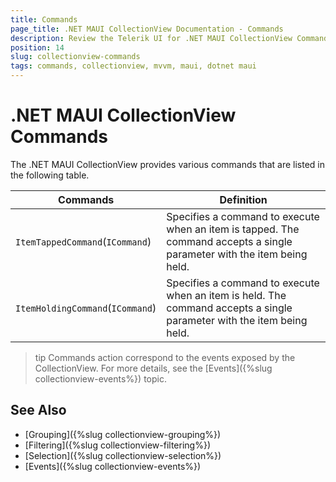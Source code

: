 ```yaml
---
title: Commands
page_title: .NET MAUI CollectionView Documentation - Commands
description: Review the Telerik UI for .NET MAUI CollectionView Commands for operations like item tap and item holding.
position: 14
slug: collectionview-commands
tags: commands, collectionview, mvvm, maui, dotnet maui
---
```


# .NET MAUI CollectionView Commands

The .NET MAUI CollectionView provides various commands that are listed in the following table.

| Commands | Definition |
| -------- | ---------- |
| `ItemTappedCommand`(`ICommand`) | Specifies a command to execute when an item is tapped. The command accepts a single parameter with the item being held. |
| `ItemHoldingCommand`(`ICommand`) | Specifies a command to execute when an item is held. The command accepts a single parameter with the item being held. |

>tip Commands action correspond to the events exposed by the CollectionView. For more details, see the [Events]({%slug collectionview-events%}) topic.

## See Also

- [Grouping]({%slug collectionview-grouping%})
- [Filtering]({%slug collectionview-filtering%})
- [Selection]({%slug collectionview-selection%})
- [Events]({%slug collectionview-events%})